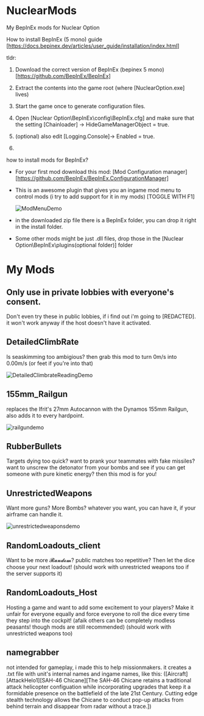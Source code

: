 # NuclearMods
My BepInEx mods for Nuclear Option

How to install BepInEx (5 mono) guide [https://docs.bepinex.dev/articles/user_guide/installation/index.html]

tldr:
1. Download the correct version of BepInEx (bepinex 5 mono) [https://github.com/BepInEx/BepInEx]
2. Extract the contents into the game root (where [NuclearOption.exe] lives)
3. Start the game once to generate configuration files.
4. Open [Nuclear Option\BepInEx\config\BepInEx.cfg] and make sure that the setting [Chainloader]
 -> HideGameManagerObject = true.
5. (optional) also edit [Logging.Console]-> Enabled = true.

6. 
how to install mods for BepInEx?
- For your first mod download this mod: [Mod Configuration manager][https://github.com/BepInEx/BepInEx.ConfigurationManager]
- This is an awesome plugin that gives you an ingame mod menu to control mods (i try to add support for it in my mods) [TOGGLE WITH F1]

  ![ModMenuDemo](https://github.com/user-attachments/assets/6ee561c4-f2ac-4798-9896-a3dc8bca9714)
  
- in the downloaded zip file there is a BepInEx folder, you can drop it right in the install folder.
- Some other mods might be just .dll files, drop those in the [Nuclear Option\BepInEx\plugins\(optional folder)] folder

# My Mods
## Only use in private lobbies with everyone's consent.
Don't even try these in public lobbies, if i find out i'm going to [REDACTED].
it won't work anyway if the host doesn't have it activated.

## DetailedClimbRate
Is seaskimming too ambigious? then grab this mod to turn 0m/s into 0.00m/s (or feet if you're into that)

![DetailedClimbrateReadingDemo](https://github.com/user-attachments/assets/01976472-8195-40bd-b43a-3ad231a3c60f)

## 155mm_Railgun
replaces the Ifrit's 27mm Autocannon with the Dynamos 155mm Railgun, also adds it to every hardpoint.

![railgundemo](https://github.com/user-attachments/assets/dfc22fc2-e855-4fea-88db-269287ffe446)

## RubberBullets
Targets dying too quick? want to prank your teammates with fake missiles? want to unscrew the detonator from your bombs and see if you can get someone with pure kinetic energy? then this mod is for you!

## UnrestrictedWeapons
Want more guns? More Bombs? whatever you want, you can have it, if your airframe can handle it. 

![unrestrictedweaponsdemo](https://github.com/user-attachments/assets/9d16515a-b27e-448f-b571-c3d476d4c337)

## RandomLoadouts_client
Want to be more 𝓡𝓪𝓷𝓭𝓸𝓶? public matches too repetitive? Then let the dice choose your next loadout! (should work with unrestricted weapons too if the server supports it)

## RandomLoadouts_Host
Hosting a game and want to add some excitement to your players? Make it unfair for everyone equally and force everyone to roll the dice every time they step into the cockpit! (afaik others can be completely modless peasants! though mods are still recommended) (should work with unrestricted weapons too)

## namegrabber
not intended for gameplay, i made this to help missionmakers. it creates a .txt file with unit's internal names and ingame names, like this: ([Aircraft][AttackHelo1][SAH-46 Chicane][The SAH-46 Chicane retains a traditional attack helicopter configuation while incorporating upgrades that keep it a formidable presence on the battlefield of the late 21st Century. Cutting edge stealth technology allows the Chicane to conduct pop-up attacks from behind terrain and disappear from radar without a trace.])


